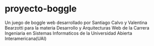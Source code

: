 # proyecto-boggle
Un juego de boggle web desarrollado por Santiago Calvo y Valentina Bearzotti para la materia Desarrollo y Arquitecturas Web de la Carrera Ingeniaria en Sistemas Informaticos de la Universidad Abierta Interamericana(UAI)
